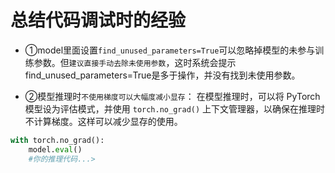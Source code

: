 # 总结代码调试时的经验
* ①model里面设置`find_unused_parameters=True`可以忽略掉模型的未参与训练参数。但`建议直接手动去除未使用参数`，这时系统会提示find_unused_parameters=True是多于操作，并没有找到未使用参数。
  
* ②模型推理时`不使用梯度可以大幅度减小显存`： 在模型推理时，可以将 PyTorch 模型设为评估模式，并使用 `torch.no_grad()` 上下文管理器，以确保在推理时不计算梯度。这样可以减少显存的使用。
```python
with torch.no_grad():
    model.eval()
    #你的推理代码...>
```


